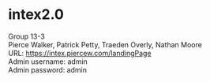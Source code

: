 # intex2.0 
Group 13-3<br>
Pierce Walker, Patrick Petty, Traeden Overly, Nathan Moore<br>
URL: https://intex.piercew.com/landingPage<br>
Admin username: admin<br>
Admin password: admin
